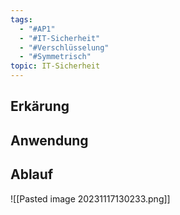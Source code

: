 ```yaml
---
tags:
  - "#AP1"
  - "#IT-Sicherheit"
  - "#Verschlüsselung"
  - "#Symmetrisch"
topic: IT-Sicherheit
---
```

## Erkärung

## Anwendung

## Ablauf

![[Pasted image 20231117130233.png]]

